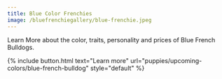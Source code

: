 ```yaml
---
title: Blue Color Frenchies
image: /bluefrenchiegallery/blue-frenchie.jpeg
---
```


Learn More about the color, traits, personality and prices of Blue French Bulldogs.


{% include button.html text="Learn more" url="puppies/upcoming-colors/blue-french-bulldog" style="default" %}